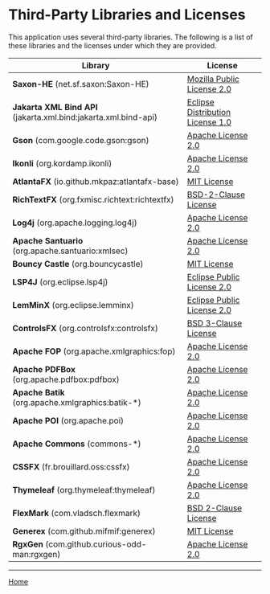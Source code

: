 # Third-Party Libraries and Licenses

This application uses several third-party libraries. The following is a list of these libraries and the licenses under which they are provided.

| Library                               | License                                                                                             |
| ------------------------------------- | --------------------------------------------------------------------------------------------------- |
| **Saxon-HE** (net.sf.saxon:Saxon-HE) | [Mozilla Public License 2.0](https://www.mozilla.org/en-US/MPL/2.0/)                                |
| **Jakarta XML Bind API** (jakarta.xml.bind:jakarta.xml.bind-api) | [Eclipse Distribution License 1.0](https://www.eclipse.org/org/documents/edl-v10.php)             |
| **Gson** (com.google.code.gson:gson) | [Apache License 2.0](https://www.apache.org/licenses/LICENSE-2.0)                                     |
| **Ikonli** (org.kordamp.ikonli)       | [Apache License 2.0](https://www.apache.org/licenses/LICENSE-2.0)                                     |
| **AtlantaFX** (io.github.mkpaz:atlantafx-base) | [MIT License](https://opensource.org/licenses/MIT)                                                  |
| **RichTextFX** (org.fxmisc.richtext:richtextfx) | [BSD-2-Clause License](https://opensource.org/licenses/BSD-2-Clause)                                |
| **Log4j** (org.apache.logging.log4j) | [Apache License 2.0](https://www.apache.org/licenses/LICENSE-2.0)                                     |
| **Apache Santuario** (org.apache.santuario:xmlsec) | [Apache License 2.0](https://www.apache.org/licenses/LICENSE-2.0)                                     |
| **Bouncy Castle** (org.bouncycastle) | [MIT License](https://www.bouncycastle.org/licence.html)                                            |
| **LSP4J** (org.eclipse.lsp4j)         | [Eclipse Public License 2.0](https://www.eclipse.org/legal/epl-2.0/)                                |
| **LemMinX** (org.eclipse.lemminx)     | [Eclipse Public License 2.0](https://www.eclipse.org/legal/epl-2.0/)                                |
| **ControlsFX** (org.controlsfx:controlsfx) | [BSD 3-Clause License](https://opensource.org/licenses/BSD-3-Clause)                                |
| **Apache FOP** (org.apache.xmlgraphics:fop) | [Apache License 2.0](https://www.apache.org/licenses/LICENSE-2.0)                                     |
| **Apache PDFBox** (org.apache.pdfbox:pdfbox) | [Apache License 2.0](https://www.apache.org/licenses/LICENSE-2.0)                                     |
| **Apache Batik** (org.apache.xmlgraphics:batik-*) | [Apache License 2.0](https://www.apache.org/licenses/LICENSE-2.0)                                     |
| **Apache POI** (org.apache.poi)       | [Apache License 2.0](https://www.apache.org/licenses/LICENSE-2.0)                                     |
| **Apache Commons** (commons-*)        | [Apache License 2.0](https://www.apache.org/licenses/LICENSE-2.0)                                     |
| **CSSFX** (fr.brouillard.oss:cssfx)   | [Apache License 2.0](https://www.apache.org/licenses/LICENSE-2.0)                                     |
| **Thymeleaf** (org.thymeleaf:thymeleaf) | [Apache License 2.0](https://www.apache.org/licenses/LICENSE-2.0)                                     |
| **FlexMark** (com.vladsch.flexmark)   | [BSD 2-Clause License](https://opensource.org/licenses/BSD-2-Clause)                                |
| **Generex** (com.github.mifmif:generex) | [MIT License](https://opensource.org/licenses/MIT)                                                  |
| **RgxGen** (com.github.curious-odd-man:rgxgen) | [Apache License 2.0](https://www.apache.org/licenses/LICENSE-2.0)                                     |

---

[Home](index.md)
